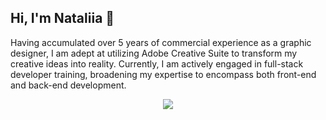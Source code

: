 ## Hi, I'm Nataliia 👋

Having accumulated over 5 years of commercial experience as a graphic designer, I am adept at utilizing Adobe Creative Suite to transform my creative ideas into reality. Currently, I am actively engaged in full-stack developer training, broadening my expertise to encompass both front-end and back-end development.

<p align='center'>
   <a href="https://www.linkedin.com/in/nataliia-h-833b06105/">
       <img src="https://img.shields.io/badge/linkedin-%230077B5.svg?&style=for-the-badge&logo=linkedin&logoColor=white"/>
   </a>

<!--
**nataliiahodnia/nataliiahodnia** is a ✨ _special_ ✨ repository because its `README.md` (this file) appears on your GitHub profile.

Here are some ideas to get you started:

- 🔭 I’m currently working on ...
- 🌱 I’m currently learning ...
- 👯 I’m looking to collaborate on ...
- 🤔 I’m looking for help with ...
- 💬 Ask me about ...
- 📫 How to reach me: ...
- 😄 Pronouns: ...
- ⚡ Fun fact: ...
-->
